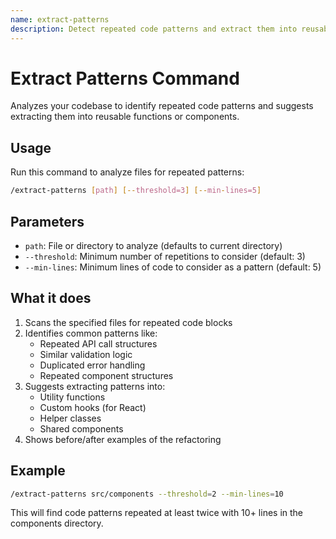 ```yaml
---
name: extract-patterns
description: Detect repeated code patterns and extract them into reusable functions/components
---
```


# Extract Patterns Command

Analyzes your codebase to identify repeated code patterns and suggests extracting them into reusable functions or components.

## Usage

Run this command to analyze files for repeated patterns:

```bash
/extract-patterns [path] [--threshold=3] [--min-lines=5]
```

## Parameters

- `path`: File or directory to analyze (defaults to current directory)
- `--threshold`: Minimum number of repetitions to consider (default: 3)
- `--min-lines`: Minimum lines of code to consider as a pattern (default: 5)

## What it does

1. Scans the specified files for repeated code blocks
2. Identifies common patterns like:
   - Repeated API call structures
   - Similar validation logic
   - Duplicated error handling
   - Repeated component structures
3. Suggests extracting patterns into:
   - Utility functions
   - Custom hooks (for React)
   - Helper classes
   - Shared components
4. Shows before/after examples of the refactoring

## Example

```bash
/extract-patterns src/components --threshold=2 --min-lines=10
```

This will find code patterns repeated at least twice with 10+ lines in the components directory.